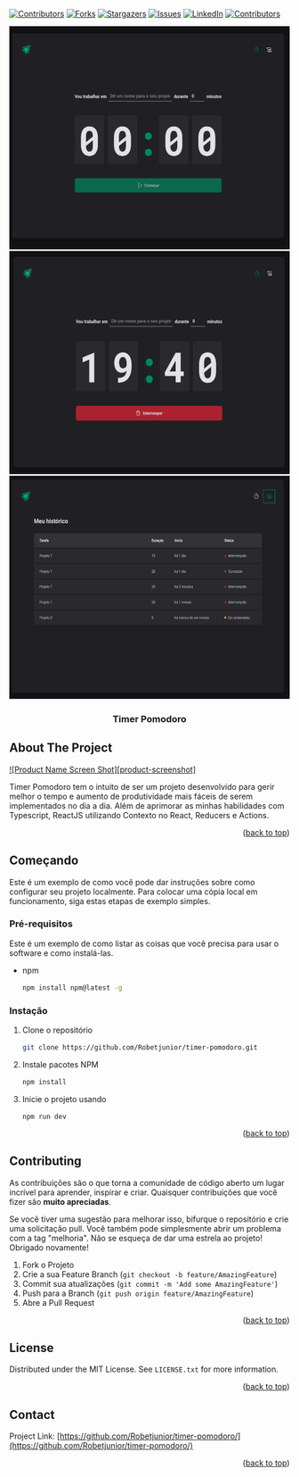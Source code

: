 <!-- Improved compatibility of back to top link: See: https://github.com/othneildrew/Best-README-Template/pull/73 -->
<a name="readme-top"></a>
<!--
*** Thanks for checking out the Best-README-Template. If you have a suggestion
*** that would make this better, please fork the repo and create a pull request
*** or simply open an issue with the tag "enhancement".
*** Don't forget to give the project a star!
*** Thanks again! Now go create something AMAZING! :D
-->



<!-- PROJECT SHIELDS -->
<!--
*** I'm using markdown "reference style" links for readability.
*** Reference links are enclosed in brackets [ ] instead of parentheses ( ).
*** See the bottom of this document for the declaration of the reference variables
*** for contributors-url, forks-url, etc. This is an optional, concise syntax you may use.
*** https://www.markdownguide.org/basic-syntax/#reference-style-links
-->
[![Contributors][contributors-shield]][contributors-url]
[![Forks][forks-shield]][forks-url]
[![Stargazers][stars-shield]][stars-url]
[![Issues][issues-shield]][issues-url]
[![LinkedIn][linkedin-shield]][linkedin-url]
[![Contributors][contributors-shield]][contributors-url]

  <a href="https://github.com/Robetjunior/timer-pomodoro">
    <img src="./public/timer-pomodoro.png" alt="Logo" width="600" height="400">
  </a>
  <a href="https://github.com/Robetjunior/timer-pomodoro">
    <img src="./public/timer-pomodoro-running.png" alt="Logo" width="600" height="400">
  </a>
  <a href="https://github.com/Robetjunior/timer-pomodoro">
    <img src="./public/history-pomodoro.png" alt="Logo" width="600" height="400">
  </a>


<h3 align="center">Timer Pomodoro</h3>


<!-- ABOUT THE PROJECT -->
## About The Project

[![Product Name Screen Shot][product-screenshot]](https://example.com)

Timer Pomodoro tem o intuito de ser um projeto desenvolvido para gerir melhor o tempo e aumento de produtividade mais fáceis de serem implementados no dia a dia. Além de aprimorar as minhas habilidades com Typescript, ReactJS utilizando Contexto no React, Reducers e Actions.

<p align="right">(<a href="#readme-top">back to top</a>)</p>


<!-- GETTING STARTED -->
## Começando

Este é um exemplo de como você pode dar instruções sobre como configurar seu projeto localmente.
Para colocar uma cópia local em funcionamento, siga estas etapas de exemplo simples.

### Pré-requisitos

Este é um exemplo de como listar as coisas que você precisa para usar o software e como instalá-las.
* npm
  ```sh
  npm install npm@latest -g
  ```

### Instação

1. Clone o repositório
   ```sh
   git clone https://github.com/Robetjunior/timer-pomodoro.git
   ```
2. Instale pacotes NPM
   ```sh
   npm install
   ```
3. Inicie o projeto usando
   ```
   npm run dev
   ```

<p align="right">(<a href="#readme-top">back to top</a>)</p>


<!-- CONTRIBUTING -->
## Contributing

As contribuições são o que torna a comunidade de código aberto um lugar incrível para aprender, inspirar e criar. Quaisquer contribuições que você fizer são **muito apreciadas**.

Se você tiver uma sugestão para melhorar isso, bifurque o repositório e crie uma solicitação pull. Você também pode simplesmente abrir um problema com a tag "melhoria".
Não se esqueça de dar uma estrela ao projeto! Obrigado novamente!

1. Fork o Projeto
2. Crie a sua Feature Branch (`git checkout -b feature/AmazingFeature`)
3. Commit sua atualizações (`git commit -m 'Add some AmazingFeature'`)
4. Push para a  Branch (`git push origin feature/AmazingFeature`)
5. Abre a Pull Request

<p align="right">(<a href="#readme-top">back to top</a>)</p>



<!-- LICENSE -->
## License

Distributed under the MIT License. See `LICENSE.txt` for more information.

<p align="right">(<a href="#readme-top">back to top</a>)</p>



<!-- CONTACT -->
## Contact

Project Link: [https://github.com/Robetjunior/timer-pomodoro/](https://github.com/Robetjunior/timer-pomodoro/)

<p align="right">(<a href="#readme-top">back to top</a>)</p>


<!-- MARKDOWN LINKS & IMAGES -->
<!-- https://www.markdownguide.org/basic-syntax/#reference-style-links -->
[contributors-shield]: https://img.shields.io/github/contributors/Robetjunior/timer-pomodoro.svg?style=for-the-badge
[contributors-url]: https://github.com/Robetjunior/timer-pomodoro/graphs/contributors
[forks-shield]: https://img.shields.io/github/forks/Robetjunior/timer-pomodoro.svg?style=for-the-badge
[forks-url]: https://github.com/Robetjunior/timer-pomodoro/network/members
[stars-shield]: https://img.shields.io/github/stars/Robetjunior/timer-pomodoro.svg?style=for-the-badge
[stars-url]: https://github.com/Robetjunior/timer-pomodoro/stargazers
[issues-shield]: https://img.shields.io/github/issues/Robetjunior/timer-pomodoro.svg?style=for-the-badge
[issues-url]: https://github.com/Robetjunior/timer-pomodoro/issues
[license-shield]: https://img.shields.io/github/license/Robetjunior/timer-pomodoro.svg?style=for-the-badge
[license-url]: https://github.com/Robetjunior/timer-pomodoro/blob/master/LICENSE.txt
[linkedin-shield]: https://img.shields.io/badge/-LinkedIn-black.svg?style=for-the-badge&logo=linkedin&colorB=555
[linkedin-url]: https://linkedin.com/in/josé-roberto-dev/